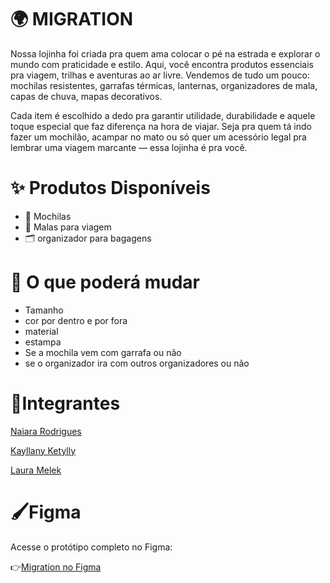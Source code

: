 # 🌍 MIGRATION

Nossa lojinha foi criada pra quem ama colocar o pé na estrada e explorar o mundo com praticidade e estilo. Aqui, você encontra produtos essenciais pra viagem, trilhas e aventuras ao ar livre. Vendemos de tudo um pouco: mochilas resistentes, garrafas térmicas, lanternas, organizadores de mala, capas de chuva, mapas decorativos.

Cada item é escolhido a dedo pra garantir utilidade, durabilidade e aquele toque especial que faz diferença na hora de viajar. Seja pra quem tá indo fazer um mochilão, acampar no mato ou só quer um acessório legal pra lembrar uma viagem marcante — essa lojinha é pra você.
#

# ✨ Produtos Disponíveis
- 🎒 Mochilas
- 🧳 Malas para viagem
- 🗂 organizador para bagagens
#

# 🔄 O que poderá mudar

- Tamanho
- cor por dentro e por fora
- material
- estampa
- Se a mochila vem com garrafa ou não
- se o organizador ira com outros organizadores ou não

#


# 👥Integrantes
[Naiara Rodrigues](https://github.com/naiara623?tab=repositories)

[Kayllany Ketylly](https://github.com/Kayllany04?tab=repositories)

[Laura Melek](https://github.com/LauraMelek2008?tab=repositories)
#

# 🖌️Figma

Acesse o protótipo completo no Figma:

👉[Migration no Figma](https://www.figma.com/design/qS3R6cvckxMy5R5YuBvDdG/Migration?node-id=0-1&p=f&t=AOy12IusvHT5vZLh-0) 